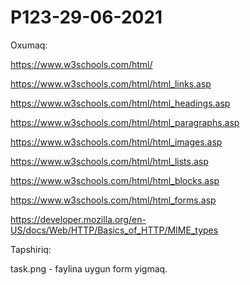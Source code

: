 # P123-29-06-2021

Oxumaq:

https://www.w3schools.com/html/

https://www.w3schools.com/html/html_links.asp

https://www.w3schools.com/html/html_headings.asp

https://www.w3schools.com/html/html_paragraphs.asp

https://www.w3schools.com/html/html_images.asp

https://www.w3schools.com/html/html_lists.asp

https://www.w3schools.com/html/html_blocks.asp

https://www.w3schools.com/html/html_forms.asp

https://developer.mozilla.org/en-US/docs/Web/HTTP/Basics_of_HTTP/MIME_types


Tapshiriq:

task.png - faylina uygun form yigmaq.
